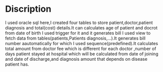 # Discription
I used oracle sql here,I created four tables to store patient,doctor,patient diagnosis and total(cost) details.It can calculates age of patient and docrot from date of birth I used trigger for it and it generates bill I used view to fetch data from tables(patients,Patients diagnosis,...).It generates bill number aautomatically for which I used sequence(predefined).It calculates total amount from doctor fee which is different for each doctor ,number of days patient stayed at hospital which will be calculated from date of joining and date of discharge,and diagnosis amount that depends on disease patient has.
